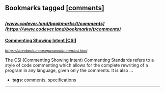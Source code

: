## Bookmarks tagged [[comments]](https://www.codever.land/search?q=[comments])

_<sup><sup>[www.codever.land/bookmarks/t/comments](https://www.codever.land/bookmarks/t/comments)</sup></sup>_
---
#### [Commenting Showing Intent [CSI]](https://standards.mousepawmedia.com/csi.html)
_<sup>https://standards.mousepawmedia.com/csi.html</sup>_

The CSI (Commenting Showing Intent) Commenting Standards refers to a style of code commenting which allows for the complete rewriting of a program in any language, given only the comments. It is also ...
* **tags**: [comments](../tagged/comments.md), [specifications](../tagged/specifications.md)
---
